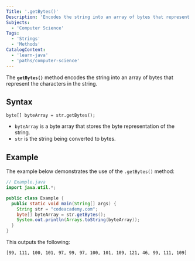 ```yaml
---
Title: '.getBytes()'
Description: 'Encodes the string into an array of bytes that represent the characters in the string'
Subjects:
  - 'Computer Science'
Tags:
  - 'Strings'
  - 'Methods'
CatalogContent:
  - 'learn-java'
  - 'paths/computer-science'
---
```


The **`getBytes()`** method encodes the string into an array of bytes that represent the characters in the string.

## Syntax

```pseudo
byte[] byteArray = str.getBytes();
```

- `byteArray` is a byte array that stores the byte representation of the string.
- `str` is the string being converted to bytes.

## Example

The example below demonstrates the use of the `.getBytes()` method:

```java
// Example.java
import java.util.*;

public class Example {
  public static void main(String[] args) {
    String str = "codeacademy.com";
    byte[] byteArray = str.getBytes();
    System.out.println(Arrays.toString(byteArray));
  }
}
```

This outputs the following:

```shell
[99, 111, 100, 101, 97, 99, 97, 100, 101, 109, 121, 46, 99, 111, 109]
```
